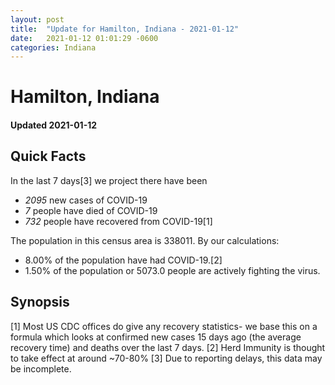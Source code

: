 ```yaml
---
layout: post
title:  "Update for Hamilton, Indiana - 2021-01-12"
date:   2021-01-12 01:01:29 -0600
categories: Indiana
---
```


# Hamilton, Indiana
#### Updated 2021-01-12

## Quick Facts

In the last 7 days[3] we project there have been
- *2095* new cases of COVID-19
- *7* people have died of COVID-19
- *732* people have recovered from COVID-19[1]

The population in this census area is 338011. By our calculations:
- 8.00% of the population have had COVID-19.[2]
- 1.50% of the population or 5073.0 people are actively fighting the virus.

## Synopsis




[1] Most US CDC offices do give any recovery statistics- we base this on a formula which looks at confirmed new cases
15 days ago (the average recovery time) and deaths over the last 7 days.
[2] Herd Immunity is thought to take effect at around ~70-80%
[3] Due to reporting delays, this data may be incomplete. 
    
